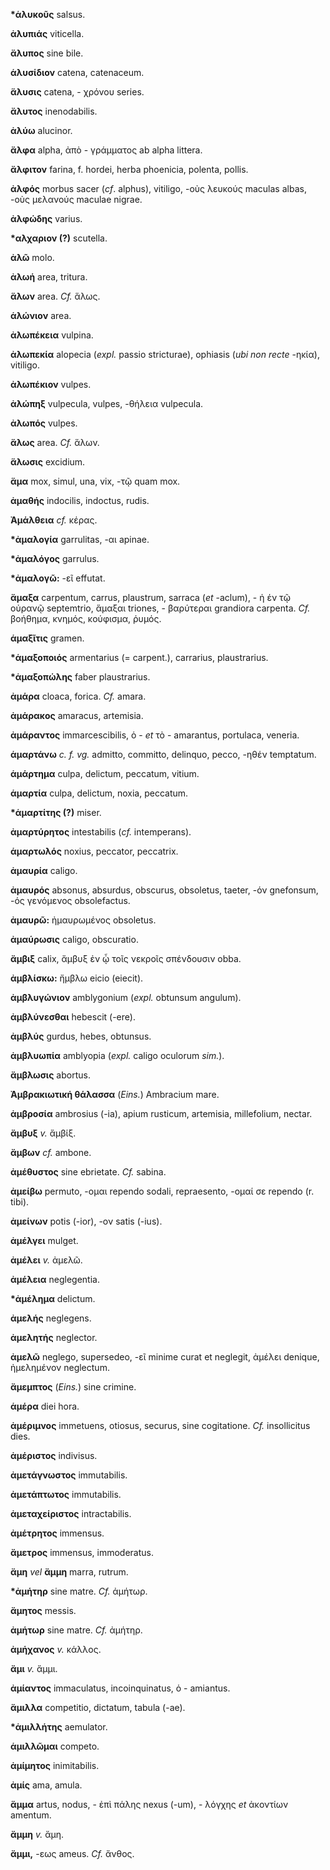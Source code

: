 **\*ἁλυκοῦς** salsus.

**ἀλυπιάς** viticella.

**ἄλυπος** sine bile.

**ἁλυσίδιον** catena, catenaceum.

**ἅλυσις** catena, - χρόνου series.

**ἄλυτος** inenodabilis.

**ἀλύω** alucinor.

**ἄλφα** alpha, ἀπὸ - γράμματος ab alpha littera.

**ἄλφιτον** farina, f. hordei, herba phoenicia, polenta, pollis.

**ἀλφός** morbus sacer (*cf*. alphus), vitiligo, -οὺς λευκούς maculas
albas, -οὺς μελανούς maculae nigrae.

**ἀλφώδης** varius.

**\*αλχαριον (?)** scutella.

**ἀλῶ** molo.

**ἀλωή** area, tritura.

**ἅλων** area. *Cf.* ἅλως.

**ἁλώνιον** area.

**ἀλωπέκεια** vulpina.

**ἀλωπεκία** alopecia (*expl.* passio stricturae), ophiasis (*ubi non
recte* -ηκία), vitiligo.

**ἀλωπέκιον** vulpes.

**ἀλώπηξ** vulpecula, vulpes, -θήλεια vulpecula.

**ἀλωπός** vulpes.

**ἅλως** area. *Cf.* ἅλων.

**ἅλωσις** excidium.

**ἅμα** mox, simul, una, vix, -τῷ quam mox.

**ἀμαθής** indocilis, indoctus, rudis.

**Ἀμάλθεια** *cf.* κέρας.

**\*ἀμαλογία** garrulitas, -αι apinae.

**\*ἀμαλόγος** garrulus.

**\*ἀμαλογῶ:** -εῖ effutat.

**ἅμαξα** carpentum, carrus, plaustrum, sarraca (*et* -aclum), - ἡ έν τῷ
οὐρανῷ septemtrio, ἅμαξαι triones, - βαρύτεραι grandiora carpenta. *Cf.*
βοήθημα, κνημός, κούφισμα, ῥυμός.

**ἁμαξῖτις** gramen.

**\*ἁμαξοποιός** armentarius (= carpent.), carrarius, plaustrarius.

**\*ἁμαξοπώλης** faber plaustrarius.

**ἀμάρα** cloaca, forica. *Cf.* amara.

**ἀμάρακος** amaracus, artemisia.

**ἀμάραντος** immarcescibilis, ὁ - *et* τὸ - amarantus, portulaca,
veneria.

**ἁμαρτάνω** *c. f. vg.* admitto, committo, delinquo, pecco, -ηθέν
temptatum.

**ἁμάρτημα** culpa, delictum, peccatum, vitium.

**ἁμαρτία** culpa, delictum, noxia, peccatum.

**\*ἁμαρτίτης (?)** miser.

**ἀμαρτύρητος** intestabilis (*cf.* intemperans).

**ἁμαρτωλός** noxius, peccator, peccatrix.

**ἀμαυρία** caligo.

**ἀμαυρός** absonus, absurdus, obscurus, obsoletus, taeter, -όν
gnefonsum, -ός γενόμενος obsolefactus.

**ἀμαυρῶ:** ἠμαυρωμένος obsoletus.

**ἀμαύρωσις** caligo, obscuratio.

**ἄμβιξ** calix, ἄμβυξ ἐν ᾧ τοῖς νεκροῖς σπένδουσιν obba.

**ἀμβλίσκω:** ἤμβλω eicio (eiecit).

**ἀμβλυγώνιον** amblygonium (*expl.* obtunsum angulum).

**ἀμβλύνεσθαι** hebescit (-ere).

**ἀμβλύς** gurdus, hebes, obtunsus.

**ἀμβλυωπία** amblyopia (*expl.* caligo oculorum *sim.*).

**ἄμβλωσις** abortus.

**Ἀμβρακιωτική θάλασσα** (*Eins.*) Ambracium mare.

**ἀμβροσία** ambrosius (-ia), apium rusticum, artemisia, millefolium,
nectar.

**ἄμβυξ** *v.* ἄμβίξ.

**ἄμβων** *cf.* ambone.

**ἀμέθυστος** sine ebrietate. *Cf.* sabina.

**ἀμείβω** permuto, -ομαι rependo sodali, repraesento, -ομαί σε rependo
(r. tibi).

**ἀμείνων** potis (-ior), -ον satis (-ius).

**ἀμέλγει** mulget.

**ἀμέλει** *v.* ἀμελῶ.

**ἀμέλεια** neglegentia.

**\*ἀμέλημα** delictum.

**ἀμελής** neglegens.

**ἀμελητής** neglector.

**ἀμελῶ** neglego, supersedeo, -εῖ minime curat et neglegit, ἀμέλει
denique, ἠμελημένον neglectum.

**ἄμεμπτος** (*Eins.*) sine crimine.

**ἁμέρα** diei hora.

**ἀμέριμνος** immetuens, otiosus, securus, sine cogitatione. *Cf.*
insollicitus dies.

**ἀμέριστος** indivisus.

**ἀμετάγνωστος** immutabilis.

**ἀμετάπτωτος** immutabilis.

**ἀμεταχείριστος** intractabilis.

**ἀμέτρητος** immensus.

**ἄμετρος** immensus, immoderatus.

**ἄμη** *vel* **ἄμμη** marra, rutrum.

**\*ἀμήτηρ** sine matre. *Cf.* ἀμήτωρ.

**ἄμητος** messis.

**ἀμήτωρ** sine matre. *Cf.* ἀμήτηρ.

**ἀμήχανος** *v.* κάλλος.

**ἄμι** *v.* ἄμμι.

**ἀμίαντος** immaculatus, incoinquinatus, ὁ - amiantus.

**ἅμιλλα** competitio, dictatum, tabula (-ae).

**\*ἁμιλλήτης** aemulator.

**ἁμιλλῶμαι** competo.

**ἀμίμητος** inimitabilis.

**ἀμίς** ama, amula.

**ἅμμα** artus, nodus, - ἐπὶ πάλης nexus (-um), - λόγχης *et* ἀκοντίων
amentum.

**ἄμμη** *v.* ἄμη.

**ἄμμι,** -εως ameus. *Cf.* ἄνθος.
